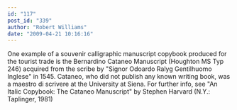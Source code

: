 ```yaml
---
id: "117"
post_id: "339"
author: "Robert Williams"
date: "2009-04-21 10:16:16"
---
```

One example of a souvenir calligraphic manuscript copybook produced for the tourist trade is the Bernardino Cataneo Manuscript (Houghton MS Typ 246) acquired from the scribe by "Signor Odoardo Ralyg Gentilhuomo Inglese" in 1545. Cataneo, who did not publish any known writing book, was a maestro di scrivere at the University at Siena. For further info, see "An Italic Copybook: The Cataneo Manuscript" by Stephen Harvard (N.Y.: Taplinger, 1981)
